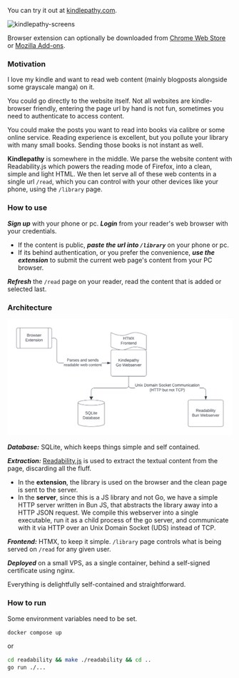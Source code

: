 You can try it out at [kindlepathy.com](https://kindlepathy.com).

![kindlepathy-screens](https://github.com/user-attachments/assets/0ac105fc-d72c-482b-b97b-97eac15800b2)

Browser extension can optionally be downloaded from [Chrome Web Store](https://chromewebstore.google.com/detail/eclacjdfoacbmgoiongjpmlaangpmbac) or [Mozilla Add-ons](https://addons.mozilla.org/en-US/firefox/addon/kindlepathy-extractor).

### Motivation

I love my kindle and want to read web content (mainly blogposts alongside some grayscale manga) on it.

You could go directly to the website itself. Not all websites are kindle-browser friendly, entering the page url by hand is not fun, sometimes you need to authenticate to access content.

You could make the posts you want to read into books via calibre or some online service. Reading experience is excellent, but you pollute your library with many small books. Sending those books is not instant as well.

**Kindlepathy** is somewhere in the middle. We parse the website content with Readability.js which powers the reading mode of Firefox, into a clean, simple and light HTML. We then let serve all of these web contents in a single url `/read`, which you can control with your other devices like your phone, using the `/library` page.

### How to use

**_Sign up_** with your phone or pc. **_Login_** from your reader's web browser with your credentials.

- If the content is public, **_paste the url into `/library`_** on your phone or pc.
- If its behind authentication, or you prefer the convenience, **_use the extension_** to submit the current web page's content from your PC browser.

**_Refresh_** the `/read` page on your reader, read the content that is added or selected last.

### Architecture

![architecture diagram](./arch_diag.png "architecture diagram")

**_Database:_** SQLite, which keeps things simple and self contained.

**_Extraction:_** [Readability.js](https://github.com/mozilla/readability) is used to extract the textual content from the page, discarding all the fluff.

- In the **extension**, the library is used on the browser and the clean page is sent to the server.
- In the **server**, since this is a JS library and not Go, we have a simple HTTP server written in Bun JS, that abstracts the library away into a HTTP JSON request. We compile this webserver into a single executable, run it as a child process of the go server, and communicate with it via HTTP over an Unix Domain Socket (UDS) instead of TCP.

**_Frontend:_** HTMX, to keep it simple. `/library` page controls what is being served on `/read` for any given user.

**_Deployed_** on a small VPS, as a single container, behind a self-signed certificate using nginx.

Everything is delightfully self-contained and straightforward.

### How to run

Some environment variables need to be set.

```sh
docker compose up
```

or

```sh
cd readability && make ./readability && cd ..
go run ./...
```
